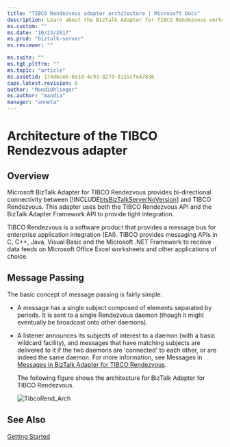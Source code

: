 ```yaml
---
title: "TIBCO Rendezvous adapter architecture | Microsoft Docs"
description: Learn about the BizTalk Adapter for TIBCO Rendezvous works, including passing messages, in BizTalk Server 
ms.custom: ""
ms.date: "10/23/2017"
ms.prod: "biztalk-server"
ms.reviewer: ""

ms.suite: ""
ms.tgt_pltfrm: ""
ms.topic: "article"
ms.assetid: 174d6ceb-8e1d-4c93-827d-8155cfe47836
caps.latest.revision: 6
author: "MandiOhlinger"
ms.author: "mandia"
manager: "anneta"
---
```

# Architecture of the TIBCO Rendezvous adapter

## Overview
Microsoft BizTalk Adapter for TIBCO Rendezvous provides bi-directional connectivity between [!INCLUDE[btsBizTalkServerNoVersion](../includes/btsbiztalkservernoversion-md.md)] and TIBCO Rendezvous. This adapter uses both the TIBCO Rendezvous API and the BizTalk Adapter Framework API to provide tight integration.  
  
 TIBCO Rendezvous is a software product that provides a message bus for enterprise application integration (EAI). TIBCO provides messaging APIs in C, C++, Java, Visual Basic and the Microsoft .NET Framework to receive data feeds on Microsoft Office Excel worksheets and other applications of choice.  
  
## Message Passing  
 The basic concept of message passing is fairly simple:  
  
- A message has a single subject composed of elements separated by periods. It is sent to a single Rendezvous daemon (though it might eventually be broadcast onto other daemons).  
  
- A listener announces its subjects of interest to a daemon (with a basic wildcard facility), and messages that have matching subjects are delivered to it if the two daemons are 'connected' to each other, or are indeed the same daemon. For more information, see Messages in [Messages in BizTalk Adapter for TIBCO Rendezvous](../core/messages-in-biztalk-adapter-for-tibco-rendezvous.md).  
  
  The following figure shows the architecture for BizTalk Adapter for TIBCO Rendezvous.  
  
  ![](../core/media/tibcorend-arch.gif "TibcoRend_Arch")  
  
## See Also  
 [Getting Started](../core/getting-started-with-biztalk-adapter-for-tibco-rendezvous.md)  